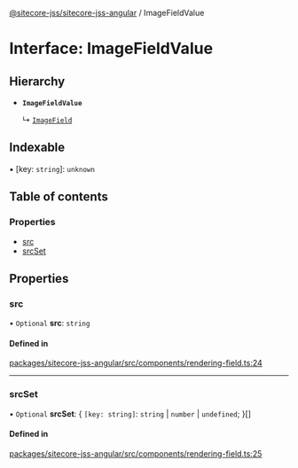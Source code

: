 [@sitecore-jss/sitecore-jss-angular](../README.md) / ImageFieldValue

# Interface: ImageFieldValue

## Hierarchy

- **`ImageFieldValue`**

  ↳ [`ImageField`](ImageField.md)

## Indexable

▪ [key: `string`]: `unknown`

## Table of contents

### Properties

- [src](ImageFieldValue.md#src)
- [srcSet](ImageFieldValue.md#srcset)

## Properties

### src

• `Optional` **src**: `string`

#### Defined in

[packages/sitecore-jss-angular/src/components/rendering-field.ts:24](https://github.com/Sitecore/jss/blob/8c72bcebc/packages/sitecore-jss-angular/src/components/rendering-field.ts#L24)

___

### srcSet

• `Optional` **srcSet**: \{ `[key: string]`: `string` \| `number` \| `undefined`;  }[]

#### Defined in

[packages/sitecore-jss-angular/src/components/rendering-field.ts:25](https://github.com/Sitecore/jss/blob/8c72bcebc/packages/sitecore-jss-angular/src/components/rendering-field.ts#L25)
